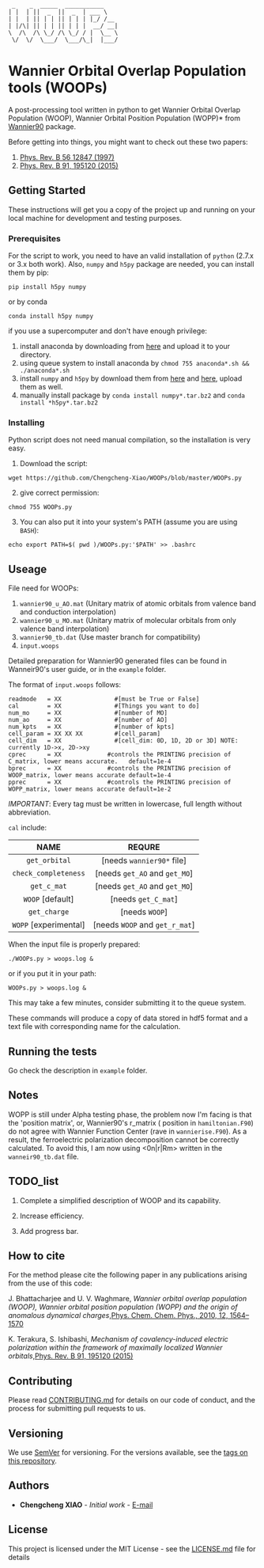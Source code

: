 
```
 _    _  _____  ___________
| |  | ||  _  ||  _  | ___ \
| |  | || | | || | | | |_/ /__
| |/\| || | | || | | |  __/ __|
\  /\  /\ \_/ /\ \_/ / |  \__ \
 \/  \/  \___/  \___/\_|  |___/
```
# Wannier Orbital Overlap Population tools (WOOPs)

A post-processing tool written in python to get Wannier Orbital Overlap Population (WOOP), Wannier Orbital Position Population (WOPP)* from [Wannier90](https://github.com/wannier-developers/wannier90) package.


Before getting into things, you might want to check out these two papers:
1.  [Phys. Rev. B 56 12847 (1997)](http://dx.doi.org/10.1039/b918890h)
2.  [Phys. Rev. B 91, 195120 (2015)](http://dx.doi.org/10.1103/PhysRevB.91.195120)

## Getting Started

These instructions will get you a copy of the project up and running on your local machine for development and testing purposes.

### Prerequisites

For the script to work, you need to have an valid installation of `python` (2.7.x or 3.x both work).
Also, `numpy` and `h5py` package are needed, you can install them by pip:
```
pip install h5py numpy
```
or by conda
```
conda install h5py numpy
```
if you use a supercomputer and don't have enough privilege:

1. install anaconda by downloading from [here](https://www.anaconda.com/download/) and upload it to your directory.
2. using queue system to install anaconda by `chmod 755 anaconda*.sh && ./anaconda*.sh`
3. install `numpy` and `h5py` by download them from [here](https://anaconda.org/anaconda/numpy) and [here](https://anaconda.org/anaconda/h5py), upload them as well.
4. manually install package by `conda install numpy*.tar.bz2` and `conda install *h5py*.tar.bz2`

### Installing

Python script does not need manual compilation, so the installation is very easy.

1. Download the script:
```
wget https://github.com/Chengcheng-Xiao/WOOPs/blob/master/WOOPs.py
```

2. give correct permission:
```
chmod 755 WOOPs.py
```

3. You can also put it into your system's PATH (assume you are using `BASH`):
```
echo export PATH=$( pwd )/WOOPs.py:'$PATH' >> .bashrc
```

## Useage
File need for WOOPs:

1. `wannier90_u_AO.mat` (Unitary matrix of atomic orbitals from valence band and conduction interpolation)
2. `wannier90_u_MO.mat` (Unitary matrix of molecular orbitals from only valence band interpolation)
3. `wannier90_tb.dat` (Use master branch for compatibility)
4. `input.woops`

Detailed preparation for Wannier90 generated files can be found in Wanneir90's user guide, or in the `example` folder.

The format of `input.woops` follows:
```
readmode   = XX               #[must be True or False]
cal        = XX               #[Things you want to do]
num_mo     = XX               #[number of MO]
num_ao     = XX               #[number of AO]
num_kpts   = XX               #[number of kpts]
cell_param = XX XX XX         #[cell_param]
cell_dim   = XX               #[cell_dim: 0D, 1D, 2D or 3D] NOTE: currently 1D->x, 2D->xy
cprec      = XX             #controls the PRINTING precision of C_matrix, lower means accurate.   default=1e-4
bprec      = XX             #controls the PRINTING precision of WOOP_matrix, lower means accurate default=1e-4
pprec      = XX             #controls the PRINTING precision of WOPP_matrix, lower means accurate default=1e-2
```
*IMPORTANT*: Every tag must be written in lowercase, full length without abbreviation.

`cal` include:

| NAME                   | REQURE                                     |
|:----------------------:|:------------------------------------------:|
| `get_orbital`          | [needs `wannier90*` file]                  |
| `check_completeness`   | [needs `get_AO` and `get_MO`]              |
| `get_c_mat`            | [needs `get_AO` and `get_MO`]              |
| `WOOP` [default]       | [needs `get_C_mat`]                        |
| `get_charge`           | [needs `WOOP`]                             |
| `WOPP` [experimental]  | [needs `WOOP` and `get_r_mat`]             |

When the input file is properly prepared:
```
./WOOPs.py > woops.log &
```
or if you put it in your path:
```
WOOPs.py > woops.log &
```
This may take a few minutes, consider submitting it to the queue system.


These commands will produce a copy of data stored in hdf5 format and a text file with corresponding name for the calculation.

## Running the tests

Go check the description in `example` folder.

## Notes
WOPP is still under Alpha testing phase, the problem now I'm facing is that the 'position matrix', or, Wannier90's r_matrix ( position in `hamiltonian.F90`) do not agree with Wannier Function Center (rave in `wannierise.F90`). As a result, the ferroelectric polarization decomposition cannot be correctly calculated. To avoid this, I am now using <0n|r|Rm> written in the `wanneir90_tb.dat` file.

## TODO_list
1. Complete a simplified description of WOOP and its capability.

3. Increase efficiency.

4. Add progress bar.

## How to cite

For the method please cite the following paper in any publications arising from the use of this code:

  J. Bhattacharjee and U. V. Waghmare,
  *Wannier orbital overlap population (WOOP), Wannier orbital position population (WOPP) and the origin of anomalous dynamical charges*,[Phys. Chem. Chem. Phys., 2010, 12, 1564–1570](http://dx.doi.org/10.1039/b918890h)

  K. Terakura, S. Ishibashi,
  *Mechanism of covalency-induced electric polarization within the framework of maximally localized Wannier orbitals*,[Phys. Rev. B 91, 195120 (2015)](http://dx.doi.org/10.1103/PhysRevB.91.195120)


## Contributing

Please read [CONTRIBUTING.md](CONTRIBUTING.md) for details on our code of conduct, and the process for submitting pull requests to us.

## Versioning

We use [SemVer](http://semver.org/) for versioning. For the versions available, see the [tags on this repository](https://github.com/Chengcheng-Xiao/WOOPs/tags).

## Authors

* **Chengcheng XIAO** - *Initial work* - [E-mail](iconxicon@me.com)
## License

This project is licensed under the MIT License - see the [LICENSE.md](https://github.com/Chengcheng-Xiao/WOOPs/blob/master/LICENSE.md) file for details

